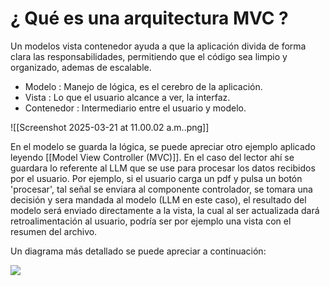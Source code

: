 # ¿ Qué es una arquitectura MVC ?

Un modelos vista contenedor ayuda a que la aplicación divida de forma clara las responsabilidades, permitiendo que el código sea limpio y organizado, ademas de escalable.

+ Modelo : Manejo de lógica, es el cerebro de la aplicación.
+ Vista : Lo que el usuario alcance a ver, la interfaz.
+ Contenedor : Intermediario entre el usuario y modelo. 



![[Screenshot 2025-03-21 at 11.00.02 a.m..png]]

En el modelo se guarda la lógica, se puede apreciar otro ejemplo aplicado leyendo [[Model View Controller (MVC)]]. En el caso del lector ahí se guardara lo referente al LLM que se use para procesar los datos recibidos por el usuario. 
Por ejemplo, si el usuario carga un pdf y pulsa un botón 'procesar', tal señal se enviara al componente controlador, se tomara una decisión y sera mandada al modelo (LLM en este caso), el resultado del modelo será enviado directamente a la vista, la cual al ser actualizada dará retroalimentación al usuario, podría ser por ejemplo una vista con el resumen del archivo.

Un diagrama más detallado se puede apreciar a continuación: 

![](https://documents.lucid.app/documents/a272a61b-39b4-47d6-936e-ae3572be56ed/pages/0_0?a=433&x=-2104&y=99&w=3753&h=634&store=1&accept=image%2F*&auth=LCA%207a9144e614cedc6f8fd44aeceda3c8f32ec18831cf942346ecb71607c76f793c-ts%3D1742575088)